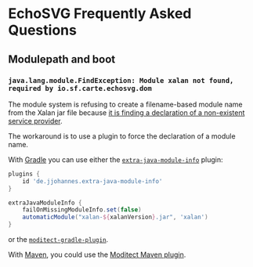 # EchoSVG Frequently Asked Questions

## Modulepath and boot

### `java.lang.module.FindException: Module xalan not found, required by io.sf.carte.echosvg.dom`

The module system is refusing to create a filename-based module name from the
Xalan jar file because [it is finding a declaration of a non-existent service provider](https://issues.apache.org/jira/browse/XALANJ-2632).

The workaround is to use a plugin to force the declaration of a module name.

With [Gradle](https://gradle.org/) you can use either the [`extra-java-module-info`](https://plugins.gradle.org/plugin/de.jjohannes.extra-java-module-info)
plugin:

```groovy
plugins {
	id 'de.jjohannes.extra-java-module-info'
}

extraJavaModuleInfo {
	failOnMissingModuleInfo.set(false)
	automaticModule("xalan-${xalanVersion}.jar", 'xalan')
}
```

or the [`moditect-gradle-plugin`](https://github.com/moditect/moditect-gradle-plugin).

With [Maven](https://maven.apache.org/), you could use the [Moditect Maven plugin](https://github.com/moditect/moditect).

